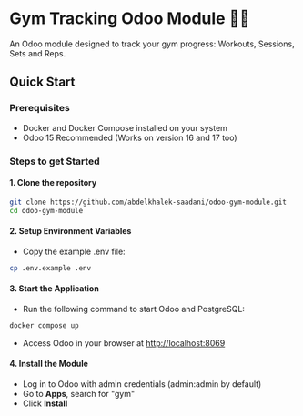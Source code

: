 # Gym Tracking Odoo Module 🏋️‍♂️

An Odoo module designed to track your gym progress: Workouts, Sessions, Sets and Reps.

## Quick Start 

### Prerequisites 
- Docker and Docker Compose installed on your system 
- Odoo 15 Recommended (Works on version 16 and 17 too)

### Steps to get Started 

#### 1. Clone the repository
```bash
git clone https://github.com/abdelkhalek-saadani/odoo-gym-module.git
cd odoo-gym-module
```

#### 2. Setup Environment Variables 
- Copy the example .env file: 

```bash
cp .env.example .env
```

#### 3. Start the Application 
- Run the following command to start Odoo and PostgreSQL:
```bash
docker compose up 
``` 
- Access Odoo in your browser at [http://localhost:8069](http://localhost:8069)

#### 4. Install the Module 
- Log in to Odoo with admin credentials (admin:admin by default) 
- Go to **Apps**, search for "gym"
- Click **Install**


<!-- TODO: Add Module Overview Section in README, description for the models and views -->

<!-- Add screenshots to the module views-->
